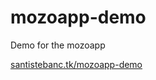 # mozoapp-demo
Demo for the mozoapp

[santistebanc.tk/mozoapp-demo](http://santistebanc.tk/mozoapp-demo)
